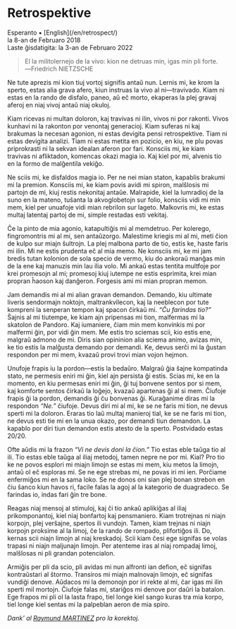 Retrospektive
=============

<div class="center">Esperanto ▪ [English](/en/retrospect/)</div>
<div class="center">la 8-an de Februaro 2018</div>
<div class="center">Laste ĝisdatigita: la 3-an de Februaro 2022</div>

>El la militolernejo de la vivo: kion ne detruas min, igas min pli forte.<br>
>―Friedrich NIETZSCHE

Ne tute aprezis mi kion tiuj vortoj signifis antaŭ nun. Lernis mi, ke krom la sperto, estas
alia grava afero, kiun instruas la vivo al ni—travivado. Kiam ni estas en la rando de disfalo,
paneo, aŭ eĉ morto, ekaperas la plej gravaj aferoj en niaj vivoj antaŭ niaj okuloj.

Kiam ricevas ni multan doloron, kaj travivas ni ilin, vivos ni por rakonti. Vivos kunhavi ni la
rakonton por venontaj generacioj. Kiam suferas ni kaj brakumas la necesan agonion, ni estas devigita
pensi retrospektive. Tiam ni estas devigita analizi. Tiam ni estas metita en pozicio, en kiu, ne plu
povas priprokrasti ni la sekvan idealan aferon por fari. Konsciis mi, ke kiam travivas ni
afliktadon, komencas okazi magia io. Kaj kiel por mi, alvenis tio en la formo de malĝentila vekiĝo.

Ne sciis mi, ke disfaldos magia io. Per ne nei mian staton, kapablis brakumi mi la premion. Konsciis
mi, ke kiam povis avidi mi spiron, malŝlosis mi partojn de mi, kiuj restis nekonitaj antaŭe.
Malrapide, kiel la lumradioj de la suno en la mateno, tuŝanta la akvoglobetojn sur folio, konsciis
vidi mi min mem, kiel per unuafoje vidi mian rebrilon sur lageto. Malkovris mi, ke estas multaj
latentaj partoj de mi, simple restadas esti vekitaj.

Ĉe la pinto de mia agonio, katapultiĝis mi al memdetruo. Per kolerego, fingromontris mi al mi, sen
antaŭzorgo. Malestime kriegis mi al mi, meti ĉion de kulpo sur miajn ŝultrojn. La plej malbona parto
de tio, estis ke, haste faris mi ilin. Mi ne estis prudenta eĉ al mia memo. Ne konsciis mi, ke mi
jam bredis tutan kolonion de sola specio de vermo, kiu do ankoraŭ manĝas min de la ene kaj manuzis
min lau ilia volo. Mi ankaŭ estas tentita multfoje por krei promesojn al mi; promesoj kiuj iutempe
ne estis esprimita, krei mian propran ĥaoson kaj danĝeron. Forgesis ami mi mian propran memon.

Jam demandis mi al mi alian gravan demandon. Demando, kiu ultimate liveris sendormajn noktojn,
maltrankvilecon, kaj la neeblecon por tute kompreni la senperan tempon kaj spacon ĉirkaŭ mi. _“Ĉu
farindas tio?”_ Ŝajnis al mi tiutempe, ke kiam ajn pripensas mi tion, malfermas mi la skatolon de
Pandoro. Kaj iumaniere, ĉiam min mem konvinkis mi por malfermi ĝin, por vidi ĝin mem. Me estis tro
sciemas scii, kio estis ene, malgraŭ admono de mi. Diris sian opininion alia sciema animo, avizas
min, ke tio estis la malĝusta demando por demandi. Ke, devus serĉi mi la ĝustan respondon per mi
mem, kvazaŭ provi trovi mian vojon hejmon.

Unufoje frapis iu la pordon—estis la bedaŭro. Malgraŭ ĝia ŝajne kompatinda stato, ne permesis eniri
mi ĝin, kiel ajn persista ĝi estis. Scias mi, ke en la momento, en kiu permesas eniri mi ĝin, ĝi tuj
bonvene sentos por si mem, kaj komforte sentos ĉirkaŭ la loĝejo, kvazaŭ apartenas ĝi al si mem.
Ĉiufoje frapis ĝi la pordon, demandis ĝi ĉu bonvenas ĝi. Kuraĝanime diras mi la respondon _“Ne.”_
ĉiufoje. Devus diri mi al mi, ke se ne faris mi tion, ne devus sperti mi la doloron. Eraras tio laŭ
multaj manieroj tial, ke se ne faris mi tion, ne devus esti tie mi en la unua okazo, por demandi
tiun demandon. La kapablo por diri tiun demandon estis atesto de la sperto. Postvidado estas 20/20.

Ofte aŭdis mi la frazon _“Vi ne devis doni la ĉion.”_ Tio estas eble taŭga tio al ili. Tio estas
eble taŭga al iliaj metodoj, tamen nepre ne por mi. Kial? Pro tio ke ne povos esplori mi miajn
limojn se estas mi mem, kiu metos la limojn, antaŭ ol eĉ esploras mi. Se ne ege strebas mi, ne povas
iri mi ien. Porĉiame enfermiĝos mi en la sama loko. Se ne donos oni sian plej bonan strebon en ĉiu
ŝanco kiun havos ri, facile falas la agoj al la kategorio de duagradeco. Se farindas io, indas fari
ĝin tre bone.

Reagas niaj mensoj al stimuloj, kaj ĉi tio ankaŭ aplikiĝas al iliaj prikomponantoj, kiel niaj
bonfartoj kaj pensmaniero. Kiam trotrejnas ni niajn korpojn, plej verŝajne, spertos ili vundojn.
Tamen, kiam trejnas ni niajn korpojn proksime al la limoj, ĉe la rando de rompado, plifortiĝos ili.
Do, kernas scii niajn limojn al niaj kreskadoj. Scii kiam ĉesi ege signifas se volas trapasi ni
niajn maljunajn limojn. Per atenteme iras al niaj rompadaj limoj, malŝlosas ni pli grandan
potencialon.

Armiĝis per pli da scio, pli avidas mi nun alfronti ian defion, eĉ signifas kontraŭstari al
ŝtormo. Transiros mi miajn malnovajn limojn, eĉ signifas vundiĝi denove. Aŭdacos mi la demonojn por
iri rekte al mi, ĉar igas mi ilin sperti mil mortojn. Ĉiufoje falas mi, stariĝos mi denove por
daŭri la batalon. Ege frapos mi pli ol la lasta frapo, tiel longe kiel sango kuras tra mia korpo,
tiel longe kiel sentas mi la palpeblan aeron de mia spiro.

_Dank’ al [Raymund MARTINEZ](https://zhaqenl.github.io) pro la korektoj._
